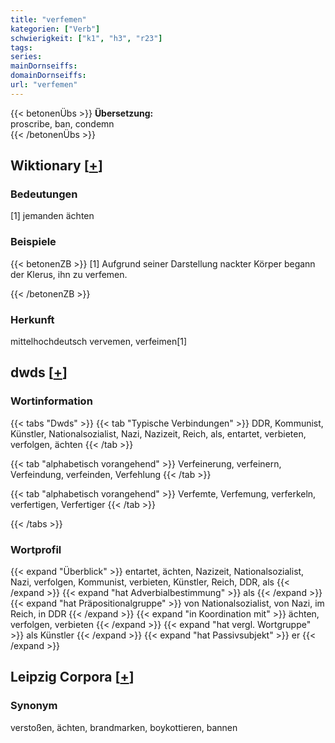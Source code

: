 ```yaml
---
title: "verfemen"
kategorien: ["Verb"]
schwierigkeit: ["k1", "h3", "r23"]
tags:
series:
mainDornseiffs:
domainDornseiffs:
url: "verfemen"
---
```


{{< betonenÜbs >}}
**Übersetzung:**  
proscribe, ban, condemn  
{{< /betonenÜbs >}}

## Wiktionary [[+](https://de.wiktionary.org/wiki/verfemen)]

### Bedeutungen
[1] jemanden ächten  

### Beispiele
{{< betonenZB >}}
[1] Aufgrund seiner Darstellung nackter Körper begann der Klerus, ihn zu verfemen.  

{{< /betonenZB >}}
### Herkunft
mittelhochdeutsch vervemen, verfeimen[1]  



## dwds [[+](https://www.dwds.de/wb/verfemen)]

### Wortinformation
{{< tabs "Dwds" >}}
{{< tab "Typische Verbindungen" >}}
DDR, Kommunist, Künstler, Nationalsozialist, Nazi, Nazizeit, Reich, als, entartet, verbieten, verfolgen, ächten
{{< /tab >}}

{{< tab "alphabetisch vorangehend" >}}
Verfeinerung, verfeinern, Verfeindung, verfeinden, Verfehlung
{{< /tab >}}

{{< tab "alphabetisch vorangehend" >}}
Verfemte, Verfemung, verferkeln, verfertigen, Verfertiger
{{< /tab >}}

{{< /tabs >}}

### Wortprofil
{{< expand "Überblick" >}} entartet, ächten, Nazizeit, Nationalsozialist, Nazi, verfolgen, Kommunist, verbieten, Künstler, Reich, DDR, als {{< /expand >}}
{{< expand "hat Adverbialbestimmung" >}} als {{< /expand >}}
{{< expand "hat Präpositionalgruppe" >}} von Nationalsozialist, von Nazi, im Reich, in DDR {{< /expand >}}
{{< expand "in Koordination mit" >}} ächten, verfolgen, verbieten {{< /expand >}}
{{< expand "hat vergl. Wortgruppe" >}} als Künstler {{< /expand >}}
{{< expand "hat Passivsubjekt" >}} er {{< /expand >}}

## Leipzig Corpora [[+](https://corpora.uni-leipzig.de/en/res?word=verfemen&corpusId=deu_newscrawl-public_2018)]


### Synonym
verstoßen, ächten, brandmarken, boykottieren, bannen

